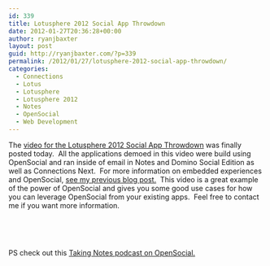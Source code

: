 ```yaml
---
id: 339
title: Lotusphere 2012 Social App Throwdown
date: 2012-01-27T20:36:28+00:00
author: ryanjbaxter
layout: post
guid: http://ryanjbaxter.com/?p=339
permalink: /2012/01/27/lotusphere-2012-social-app-throwdown/
categories:
  - Connections
  - Lotus
  - Lotusphere
  - Lotusphere 2012
  - Notes
  - OpenSocial
  - Web Development
---
```

The <a href="http://www.youtube.com/watch?v=O7yby_IJqgY" target="_blank">video for the Lotusphere 2012 Social App Throwdown</a> was finally posted today.  All the applications demoed in this video were build using OpenSocial and ran inside of email in Notes and Domino Social Edition as well as Connections Next.  For more information on embedded experiences and OpenSocial, [see my previous blog post.](http://ryanjbaxter.com/2012/01/25/thoughts-on-lotusphere-2012/ "Thoughts On Lotusphere 2012")  This video is a great example of the power of OpenSocial and gives you some good use cases for how you can leverage OpenSocial from your existing apps.  Feel free to contact me if you want more information.

&nbsp;

<span class="youtube"></span>

&nbsp;

PS check out this <a href="http://takingnotes.openntf.org/blogs/takingnotes.nsf/dx/TakingNotesEpisode149.htm" target="_blank">Taking Notes podcast on OpenSocial.</a>